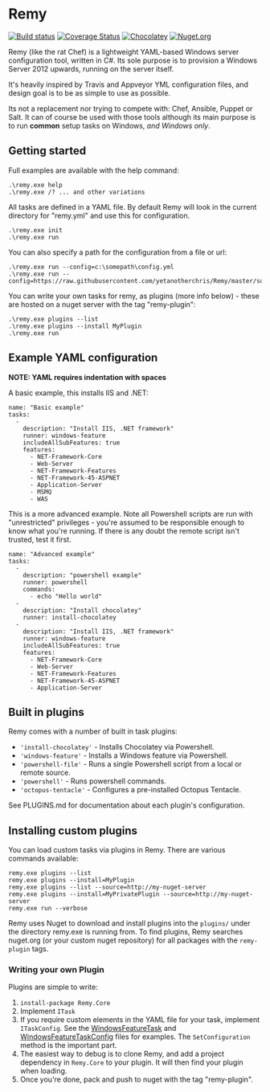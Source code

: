 # Remy

[![Build status](https://ci.appveyor.com/api/projects/status/udw791pwvc8wanf8/branch/master?svg=true)](https://ci.appveyor.com/project/yetanotherchris/remy/branch/master)
[![Coverage Status](https://coveralls.io/repos/github/yetanotherchris/Remy/badge.svg?branch=master)](https://coveralls.io/github/yetanotherchris/Remy?branch=master)
[![Chocolatey](https://img.shields.io/chocolatey/dt/Remy.svg)](https://chocolatey.org/packages/remy)
[![Nuget.org](https://img.shields.io/nuget/v/Remy.Core.svg?style=flat)](https://www.nuget.org/packages/Remy.Core)

Remy (like the rat Chef) is a lightweight YAML-based Windows server configuration tool, written in C#. Its sole purpose is to provision a Windows Server 2012 upwards, running on the server itself.

It's heavily inspired by Travis and Appveyor YML configuration files, and design goal is to be as simple to use as possible.

Its not a replacement nor trying to compete with: Chef, Ansible, Puppet or Salt. It can of course be used with those tools although its main purpose is to run **common** setup tasks on Windows, *and Windows only*.

## Getting started

Full examples are available with the help command:

    .\remy.exe help
    .\remy.exe /? ... and other variations

All tasks are defined in a YAML file. By default Remy will look in the current directory for "remy.yml" and use this for configuration. 

	.\remy.exe init
    .\remy.exe run

You can also specify a path for the configuration from a file or url:

    .\remy.exe run --config=c:\somepath\config.yml
    .\remy.exe run --config=https://raw.githubusercontent.com/yetanotherchris/Remy/master/someconfig.yml

You can write your own tasks for remy, as plugins (more info below) - these are hosted on a nuget server with the tag "remy-plugin":

	.\remy.exe plugins --list
    .\remy.exe plugins --install MyPlugin 
    .\remy.exe run
  
## Example YAML configuration

**NOTE: YAML requires indentation with spaces**

A basic example, this installs IIS and .NET:

    name: "Basic example"
    tasks:
      -
        description: "Install IIS, .NET framework"
        runner: windows-feature
        includeAllSubFeatures: true
        features: 
          - NET-Framework-Core
          - Web-Server
          - NET-Framework-Features
          - NET-Framework-45-ASPNET
          - Application-Server
          - MSMQ
          - WAS

This is a more advanced example. Note all Powershell scripts are run with "unrestricted" privileges - you're assumed to be responsible enough to know what you're running. If there is any doubt the remote script isn't trusted, test it first.

    name: "Advanced example"
    tasks:
      -
        description: "powershell example"
        runner: powershell
        commands:
          - echo "Hello world"
      -
        description: "Install chocolatey"
        runner: install-chocolatey
      -
        description: "Install IIS, .NET framework"
        runner: windows-feature
        includeAllSubFeatures: true
        features: 
          - NET-Framework-Core
          - Web-Server
          - NET-Framework-Features
          - NET-Framework-45-ASPNET
          - Application-Server

## Built in plugins

Remy comes with a number of built in task plugins:

- `'install-chocolatey'` - Installs Chocolatey via Powershell.
- `'windows-feature'` - Installs a Windows feature via Powershell.
- `'powershell-file'` - Runs a single Powershell script from a local or remote source.
- `'powershell'` - Runs powershell commands.
- `'octopus-tentacle'` - Configures a pre-installed Octopus Tentacle.

See PLUGINS.md for documentation about each plugin's configuration.
    
## Installing custom plugins

You can load custom tasks via plugins in Remy. There are various commands available:

```
remy.exe plugins --list
remy.exe plugins --install=MyPlugin 
remy.exe plugins --list --source=http://my-nuget-server
remy.exe plugins --install=MyPrivatePlugin --source=http://my-nuget-server
remy.exe run --verbose
```

Remy uses Nuget to download and install plugins into the `plugins/` under the directory remy.exe is running from. To find plugins, Remy searches nuget.org (or your custom nuget repository) for all packages with the `remy-plugin` tags.


### Writing your own Plugin

Plugins are simple to write:

1. `install-package Remy.Core`
2. Implement `ITask`
3. If you require custom elements in the YAML file for your task, implement `ITaskConfig`. See the [WindowsFeatureTask](https://github.com/yetanotherchris/Remy/blob/master/src/Remy.Core/Tasks/Plugins/WindowsFeatureTask.cs) and [WindowsFeatureTaskConfig](https://github.com/yetanotherchris/Remy/blob/master/src/Remy.Core/Tasks/Plugins/WindowsFeatureTaskConfig.cs) files for examples. The `SetConfiguration` method is the important part.
4. The easiest way to debug is to clone Remy, and add a project dependency in `Remy.Core` to your plugin. It will then find your plugin when loading.
5. Once you're done, pack and push to nuget with the tag "remy-plugin".